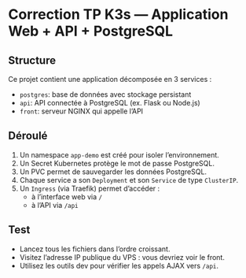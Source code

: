 # Correction TP K3s — Application Web + API + PostgreSQL

## Structure

Ce projet contient une application décomposée en 3 services :
- `postgres`: base de données avec stockage persistant
- `api`: API connectée à PostgreSQL (ex. Flask ou Node.js)
- `front`: serveur NGINX qui appelle l’API

## Déroulé

1. Un namespace `app-demo` est créé pour isoler l’environnement.
2. Un Secret Kubernetes protège le mot de passe PostgreSQL.
3. Un PVC permet de sauvegarder les données PostgreSQL.
4. Chaque service a son `Deployment` et son `Service` de type `ClusterIP`.
5. Un `Ingress` (via Traefik) permet d’accéder :
   - à l’interface web via `/`
   - à l’API via `/api`

## Test

- Lancez tous les fichiers dans l’ordre croissant.
- Visitez l’adresse IP publique du VPS : vous devriez voir le front.
- Utilisez les outils dev pour vérifier les appels AJAX vers `/api`.

